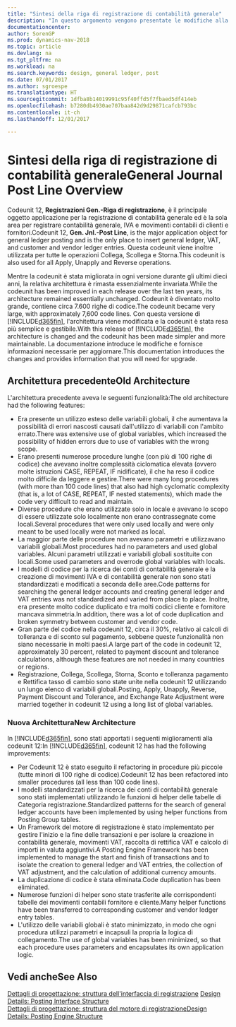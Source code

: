 ```yaml
---
title: "Sintesi della riga di registrazione di contabilità generale"
description: "In questo argomento vengono presentate le modifiche alla Codeunit 12, **Registrazioni Gen.-Riga di registrazione**, ovvero il principale oggetto applicazione per la registrazione di contabilità generale e la sola area per registrare contabilità generale, IVA e movimenti contabili di clienti e fornitori."
documentationcenter: 
author: SorenGP
ms.prod: dynamics-nav-2018
ms.topic: article
ms.devlang: na
ms.tgt_pltfrm: na
ms.workload: na
ms.search.keywords: design, general ledger, post
ms.date: 07/01/2017
ms.author: sgroespe
ms.translationtype: HT
ms.sourcegitcommit: 1dfba8b14019991c95f40ffd5f7fbaed5df414eb
ms.openlocfilehash: b7280db4930ae707baa842d9d29871cafcb793bc
ms.contentlocale: it-ch
ms.lasthandoff: 12/01/2017

---
```

# <a name="general-journal-post-line-overview"></a><span data-ttu-id="744b1-103">Sintesi della riga di registrazione di contabilità generale</span><span class="sxs-lookup"><span data-stu-id="744b1-103">General Journal Post Line Overview</span></span>
<span data-ttu-id="744b1-104">Codeunit 12, **Registrazioni Gen.-Riga di registrazione**, è il principale oggetto applicazione per la registrazione di contabilità generale ed è la sola area per registrare contabilità generale, IVA e movimenti contabili di clienti e fornitori.</span><span class="sxs-lookup"><span data-stu-id="744b1-104">Codeunit 12, **Gen. Jnl.-Post Line**, is the major application object for general ledger posting and is the only place to insert general ledger, VAT, and customer and vendor ledger entries.</span></span> <span data-ttu-id="744b1-105">Questa codeunit viene inoltre utilizzata per tutte le operazioni Collega, Scollega e Storna.</span><span class="sxs-lookup"><span data-stu-id="744b1-105">This codeunit is also used for all Apply, Unapply and Reverse operations.</span></span>  
  
<span data-ttu-id="744b1-106">Mentre la codeunit è stata migliorata in ogni versione durante gli ultimi dieci anni, la relativa architettura è rimasta essenzialmente invariata.</span><span class="sxs-lookup"><span data-stu-id="744b1-106">While the codeunit has been improved in each release over the last ten years, its architecture remained essentially unchanged.</span></span> <span data-ttu-id="744b1-107">Codeunit è diventato molto grande, contiene circa 7.600 righe di codice.</span><span class="sxs-lookup"><span data-stu-id="744b1-107">The codeunit became very large, with approximately 7,600 code lines.</span></span> <span data-ttu-id="744b1-108">Con questa versione di [!INCLUDE[d365fin](includes/d365fin_md.md)], l'architettura viene modificata e la codeunit è stata resa più semplice e gestibile.</span><span class="sxs-lookup"><span data-stu-id="744b1-108">With this release of [!INCLUDE[d365fin](includes/d365fin_md.md)], the architecture is changed and the codeunit has been made simpler and more maintainable.</span></span> <span data-ttu-id="744b1-109">La documentazione introduce le modifiche e fornisce informazioni necessarie per aggiornare.</span><span class="sxs-lookup"><span data-stu-id="744b1-109">This documentation introduces the changes and provides information that you will need for upgrade.</span></span>  
  
## <a name="old-architecture"></a><span data-ttu-id="744b1-110">Architettura precedente</span><span class="sxs-lookup"><span data-stu-id="744b1-110">Old Architecture</span></span>  
<span data-ttu-id="744b1-111">L'architettura precedente aveva le seguenti funzionalità:</span><span class="sxs-lookup"><span data-stu-id="744b1-111">The old architecture had the following features:</span></span>  
  
* <span data-ttu-id="744b1-112">Era presente un utilizzo esteso delle variabili globali, il che aumentava la possibilità di errori nascosti causati dall'utilizzo di variabili con l'ambito errato.</span><span class="sxs-lookup"><span data-stu-id="744b1-112">There was extensive use of global variables, which increased the possibility of hidden errors due to use of variables with the wrong scope.</span></span>  
* <span data-ttu-id="744b1-113">Erano presenti numerose procedure lunghe (con più di 100 righe di codice) che avevano inoltre complessità ciclomatica elevata (ovvero molte istruzioni CASE, REPEAT, IF nidificate), il che ha reso il codice molto difficile da leggere e gestire.</span><span class="sxs-lookup"><span data-stu-id="744b1-113">There were many long procedures (with more than 100 code lines) that also had high cyclomatic complexity (that is, a lot of CASE, REPEAT, IF nested statements), which made the code very difficult to read and maintain.</span></span>  
* <span data-ttu-id="744b1-114">Diverse procedure che erano utilizzate solo in locale e avevano lo scopo di essere utilizzate solo localmente non erano contrassegnate come locali.</span><span class="sxs-lookup"><span data-stu-id="744b1-114">Several procedures that were only used locally and were only meant to be used locally were not marked as local.</span></span>  
* <span data-ttu-id="744b1-115">La maggior parte delle procedure non avevano parametri e utilizzavano variabili globali.</span><span class="sxs-lookup"><span data-stu-id="744b1-115">Most procedures had no parameters and used global variables.</span></span> <span data-ttu-id="744b1-116">Alcuni parametri utilizzati e variabili globali sostituite con locali.</span><span class="sxs-lookup"><span data-stu-id="744b1-116">Some used parameters and overrode global variables with locals.</span></span>  
* <span data-ttu-id="744b1-117">I modelli di codice per la ricerca dei conti di contabilità generale e la creazione di movimenti IVA e di contabilità generale non sono stati standardizzati e modificati a seconda delle aree.</span><span class="sxs-lookup"><span data-stu-id="744b1-117">Code patterns for searching the general ledger accounts and creating general ledger and VAT entries was not standardized and varied from place to place.</span></span> <span data-ttu-id="744b1-118">Inoltre, era presente molto codice duplicato e tra molti codici cliente e fornitore mancava simmetria.</span><span class="sxs-lookup"><span data-stu-id="744b1-118">In addition, there was a lot of code duplication and broken symmetry between customer and vendor code.</span></span>  
* <span data-ttu-id="744b1-119">Gran parte del codice nella codeunit 12, circa il 30%, relativo ai calcoli di tolleranza e di sconto sul pagamento, sebbene queste funzionalità non siano necessarie in molti paesi.</span><span class="sxs-lookup"><span data-stu-id="744b1-119">A large part of the code in codeunit 12, approximately 30 percent, related to payment discount and tolerance calculations, although these features are not needed in many countries or regions.</span></span>  
* <span data-ttu-id="744b1-120">Registrazione, Collega, Scollega, Storna, Sconto e tolleranza pagamento e Rettifica tasso di cambio sono state unite nella codeunit 12 utilizzando un lungo elenco di variabili globali.</span><span class="sxs-lookup"><span data-stu-id="744b1-120">Posting, Apply, Unapply, Reverse, Payment Discount and Tolerance, and Exchange Rate Adjustment were married together in codeunit 12 using a long list of global variables.</span></span>  
  
### <a name="new-architecture"></a><span data-ttu-id="744b1-121">Nuova Architettura</span><span class="sxs-lookup"><span data-stu-id="744b1-121">New Architecture</span></span>  
<span data-ttu-id="744b1-122">In [!INCLUDE[d365fin](includes/d365fin_md.md)], sono stati apportati i seguenti miglioramenti alla codeunit 12:</span><span class="sxs-lookup"><span data-stu-id="744b1-122">In [!INCLUDE[d365fin](includes/d365fin_md.md)], codeunit 12 has had the following improvements:</span></span>  
  
* <span data-ttu-id="744b1-123">Per Codeunit 12 è stato eseguito il refactoring in procedure più piccole (tutte minori di 100 righe di codice).</span><span class="sxs-lookup"><span data-stu-id="744b1-123">Codeunit 12 has been refactored into smaller procedures (all less than 100 code lines).</span></span>  
* <span data-ttu-id="744b1-124">I modelli standardizzati per la ricerca dei conti di contabilità generale sono stati implementati utilizzando le funzioni di helper delle tabelle di Categoria registrazione.</span><span class="sxs-lookup"><span data-stu-id="744b1-124">Standardized patterns for the search of general ledger accounts have been implemented by using helper functions from Posting Group tables.</span></span>  
* <span data-ttu-id="744b1-125">Un Framework del motore di registrazione è stato implementato per gestire l'inizio e la fine delle transazioni e per isolare la creazione in contabilità generale, movimenti VAT, raccolta di rettifica VAT e calcolo di importi in valuta aggiuntivi.</span><span class="sxs-lookup"><span data-stu-id="744b1-125">A Posting Engine Framework has been implemented to manage the start and finish of transactions and to isolate the creation to general ledger and VAT entries, the collection of VAT adjustment, and the calculation of additional currency amounts.</span></span>  
* <span data-ttu-id="744b1-126">La duplicazione di codice è stata eliminata.</span><span class="sxs-lookup"><span data-stu-id="744b1-126">Code duplication has been eliminated.</span></span>  
* <span data-ttu-id="744b1-127">Numerose funzioni di helper sono state trasferite alle corrispondenti tabelle dei movimenti contabili fornitore e cliente.</span><span class="sxs-lookup"><span data-stu-id="744b1-127">Many helper functions have been transferred to corresponding customer and vendor ledger entry tables.</span></span>  
* <span data-ttu-id="744b1-128">L'utilizzo delle variabili globali è stato minimizzato, in modo che ogni procedura utilizzi parametri e incapsuli la propria la logica di collegamento.</span><span class="sxs-lookup"><span data-stu-id="744b1-128">The use of global variables has been minimized, so that each procedure uses parameters and encapsulates its own application logic.</span></span>  
  
## <a name="see-also"></a><span data-ttu-id="744b1-129">Vedi anche</span><span class="sxs-lookup"><span data-stu-id="744b1-129">See Also</span></span>  
<span data-ttu-id="744b1-130">[Dettagli di progettazione: struttura dell'interfaccia di registrazione](design-details-posting-interface-structure.md) </span><span class="sxs-lookup"><span data-stu-id="744b1-130">[Design Details: Posting Interface Structure](design-details-posting-interface-structure.md) </span></span>  
[<span data-ttu-id="744b1-131">Dettagli di progettazione: struttura del motore di registrazione</span><span class="sxs-lookup"><span data-stu-id="744b1-131">Design Details: Posting Engine Structure</span></span>](design-details-posting-engine-structure.md)

